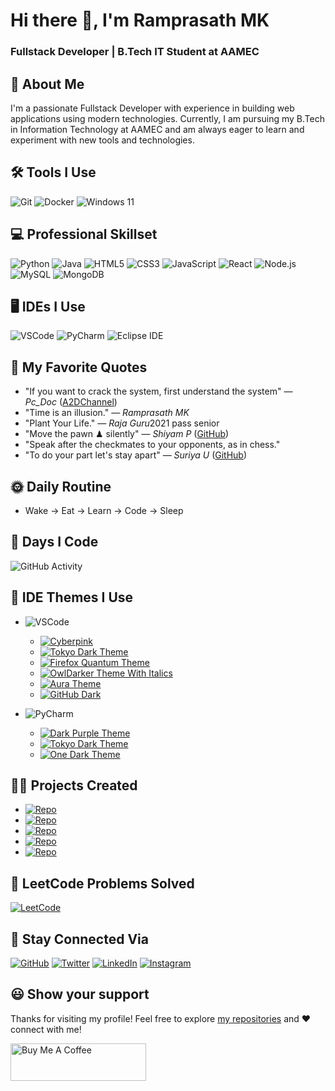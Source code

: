 # Hi there 👋, I'm Ramprasath MK

### Fullstack Developer | B.Tech IT Student at AAMEC


## 🚀 About Me
I'm a passionate Fullstack Developer with experience in building web applications using modern technologies. Currently, I am pursuing my B.Tech in Information Technology at AAMEC and am always eager to learn and experiment with new tools and technologies.


## 🛠 Tools I Use
![Git](https://img.shields.io/badge/-Git-F05032?logo=git&logoColor=white)
![Docker](https://img.shields.io/badge/-Docker-2496ED?logo=docker&logoColor=white)
![Windows 11](https://img.shields.io/badge/-Windows_11-0078D6?logo=windows&logoColor=white)


## 💻 Professional Skillset
![Python](https://img.shields.io/badge/-Python-3776AB?logo=python&logoColor=white)
![Java](https://img.shields.io/badge/-Java-007396?logo=java&logoColor=white)
![HTML5](https://img.shields.io/badge/-HTML5-E34F26?logo=html5&logoColor=white)
![CSS3](https://img.shields.io/badge/-CSS3-1572B6?logo=css3&logoColor=white)
![JavaScript](https://img.shields.io/badge/-JavaScript-F7DF1E?logo=javascript&logoColor=black)
![React](https://img.shields.io/badge/-React-61DAFB?logo=react&logoColor=white)
![Node.js](https://img.shields.io/badge/-Node.js-339933?logo=node.js&logoColor=white)
![MySQL](https://img.shields.io/badge/-MySQL-4479A1?logo=mysql&logoColor=white)
![MongoDB](https://img.shields.io/badge/-MongoDB-47A248?logo=mongodb&logoColor=white)


## 🖥️ IDEs I Use
![VSCode](https://img.shields.io/badge/-VSCode-007ACC?logo=visual-studio-code&logoColor=white)
![PyCharm](https://img.shields.io/badge/-PyCharm-000000?logo=pycharm&logoColor=white)
![Eclipse IDE](https://img.shields.io/badge/-Eclipse_IDE-2C2255?logo=eclipse&logoColor=white)


## 💬 My Favorite Quotes
- "If you want to crack the system, first understand the system" — *Pc_Doc* ([A2DChannel](https://youtube.com/A2DChannel))
- "Time is an illusion." — *Ramprasath MK*
- "Plant Your Life." — *Raja Guru*2021 pass senior
- "Move the pawn ♟ silently" — *Shiyam P* ([GitHub](https://github.com/Shiyam-P))
- "Speak after the checkmates to your opponents, as in chess."
- "To do your part let's stay apart" — *Suriya U* ([GitHub](https://github.com/USuriya))


## 🌞 Daily Routine
- Wake → Eat → Learn → Code → Sleep


## 📅 Days I Code
![GitHub Activity](https://img.shields.io/badge/-Check_my_Activity-181717?logo=github&logoColor=white&link=https://github.com/ramprasathmk)

<!--
## 🎨 IDE Themes I Use
- ![VSCode](https://img.shields.io/badge/-VSCode-007ACC?logo=visual-studio-code&logoColor=white)
  - ![Cyperpink](https://marketplace.visualstudio.com/items?itemName=Cyberpink.cyberpink-theme)
  - ![Tokyo Dark Theme](https://marketplace.visualstudio.com/items?itemName=enkia.tokyo-night)
  - ![Firefox Quantum Theme](https://marketplace.visualstudio.com/items?itemName=beastdestroyer.firefox-quantum-themes)
  - ![OwlDarker Theme With Italics](https://marketplace.visualstudio.com/items?itemName=OwlDarkerTheme.owldarker-theme)
  - ![Aura Theme](https://marketplace.visualstudio.com/items?itemName=DaltonMenezes.aura-theme)
  - ![GitHub Dark](https://img.shields.io/badge/-GitHub_Dark_Themes-181717?logo=github&logoColor=white)
- ![PyCharm](https://img.shields.io/badge/-PyCharm-000000?logo=pycharm&logoColor=white)
  - ![Dark Purple Theme](https://plugins.jetbrains.com/plugin/12100-dark-purple-theme)
  - ![Tokyo Dark Theme](https://plugins.jetbrains.com/plugin/24455-tokyo-dark-theme)
  - ![One Dark Theme](https://plugins.jetbrains.com/plugin/11938-one-dark-theme) -->

## 🎨 IDE Themes I Use

- ![VSCode](https://img.shields.io/badge/-VSCode-007ACC?logo=visual-studio-code&logoColor=white)
  - [![Cyberpink](https://img.shields.io/badge/Cyberpink-%23ff69b4?logo=visualstudiocode&logoColor=white)](https://marketplace.visualstudio.com/items?itemName=Cyberpink.cyberpink-theme)
  - [![Tokyo Dark Theme](https://img.shields.io/badge/Tokyo%20Dark%20Theme-%231f1f1f?logo=visualstudiocode&logoColor=white)](https://marketplace.visualstudio.com/items?itemName=enkia.tokyo-night)
  - [![Firefox Quantum Theme](https://img.shields.io/badge/Firefox%20Quantum%20Theme-%23ff7139?logo=mozilla&logoColor=white)](https://marketplace.visualstudio.com/items?itemName=beastdestroyer.firefox-quantum-themes)
  - [![OwlDarker Theme With Italics](https://img.shields.io/badge/OwlDarker%20Theme%20With%20Italics-%23464378?logo=visualstudiocode&logoColor=white)](https://marketplace.visualstudio.com/items?itemName=OwlDarkerTheme.owldarker-theme)
  - [![Aura Theme](https://img.shields.io/badge/Aura%20Theme-%234b0082?logo=visualstudiocode&logoColor=white)](https://marketplace.visualstudio.com/items?itemName=DaltonMenezes.aura-theme)
  - [![GitHub Dark](https://img.shields.io/badge/GitHub%20Dark%20Themes-%23181717?logo=github&logoColor=white)](https://marketplace.visualstudio.com/items?itemName=GitHub.github-vscode-theme)
  
- ![PyCharm](https://img.shields.io/badge/-PyCharm-000000?logo=pycharm&logoColor=white)
  - [![Dark Purple Theme](https://img.shields.io/badge/Dark%20Purple%20Theme-%235e005e?logo=jetbrains&logoColor=white)](https://plugins.jetbrains.com/plugin/12100-dark-purple-theme)
  - [![Tokyo Dark Theme](https://img.shields.io/badge/Tokyo%20Dark%20Theme-%231f1f1f?logo=jetbrains&logoColor=white)](https://plugins.jetbrains.com/plugin/24455-tokyo-dark-theme)
  - [![One Dark Theme](https://img.shields.io/badge/One%20Dark%20Theme-%23282828?logo=jetbrains&logoColor=white)](https://plugins.jetbrains.com/plugin/11938-one-dark-theme)


## 👨‍💻 Projects Created
- [![Repo](https://img.shields.io/badge/-Automatic_Attendance_System_for_Face_Recognition-181717?logo=github&logoColor=white)](https://github.com/ramprasathmk/Automatic-Attendance-System-for-Face-Recognition)
- [![Repo](https://img.shields.io/badge/-Soft_Computing_Lab_Exercises-181717?logo=github&logoColor=white)](https://github.com/ramprasathmk/Soft-Computing-Lab-Exercises)
- [![Repo](https://img.shields.io/badge/-Ride_Share-181717?logo=github&logoColor=white)](https://github.com/ramprasathmk/Ride-Share)
- [![Repo](https://img.shields.io/badge/-Simple_Python_Music_Player-181717?logo=github&logoColor=white)](https://github.com/ramprasathmk/Simple-Python-Music-Player)
- [![Repo](https://img.shields.io/badge/-Software_Personnel_Management_System-181717?logo=github&logoColor=white)](https://github.com/ramprasathmk/Software-Personnel-Management-System)


## 🧩 LeetCode Problems Solved
[![LeetCode](https://img.shields.io/badge/-LeetCode_Profile-FFA116?logo=leetcode&logoColor=white)](https://leetcode.com/u/ramprasathmk/)


## 🤝 Stay Connected Via
[![GitHub](https://img.shields.io/badge/-GitHub-181717?logo=github&logoColor=white)](https://github.com/ramprasathmk)
[![Twitter](https://img.shields.io/badge/-Twitter-1DA1F2?logo=twitter&logoColor=white)](https://x.com/ramprasathmk)
[![LinkedIn](https://img.shields.io/badge/-LinkedIn-0077B5?logo=linkedin&logoColor=white)](https://linkedin.com/in/ramprasathmk053)
[![Instagram](https://img.shields.io/badge/-Instagram-E4405F?logo=instagram&logoColor=white)](https://instagram.com/ramprasathmk_)


## 😃 Show your support

Thanks for visiting my profile! Feel free to explore [my repositories](https://github.com/ramprasathmk?tab=repositories) and ❤️ connect with me!

<a href="https://www.buymeacoffee.com/ramprasathmk" target="_blank"><img src="https://cdn.buymeacoffee.com/buttons/v2/default-red.png" alt="Buy Me A Coffee" height= "60px" width= "217px" ></a>

<!---
ramprasathmk/ramprasathmk is a ✨ special ✨ repository because its `README.md` (this file) appears on your GitHub profile.
You can click the Preview link to take a look at your changes.
--->
